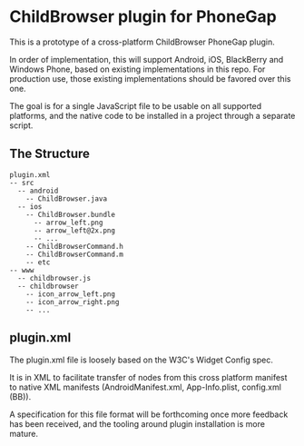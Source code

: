# ChildBrowser plugin for PhoneGap

This is a prototype of a cross-platform ChildBrowser PhoneGap plugin.

In order of implementation, this will support Android, iOS, BlackBerry and
Windows Phone, based on existing implementations in this repo. For production
use, those existing implementations should be favored over this one.

The goal is for a single JavaScript file to be usable on all supported
platforms, and the native code to be installed in a project through a separate
script.

## The Structure

    plugin.xml
    -- src
      -- android
        -- ChildBrowser.java
      -- ios
        -- ChildBrowser.bundle
          -- arrow_left.png
          -- arrow_left@2x.png
          -- ...
        -- ChildBrowserCommand.h
        -- ChildBrowserCommand.m
        -- etc
    -- www
      -- childbrowser.js
      -- childbrowser
        -- icon_arrow_left.png
        -- icon_arrow_right.png
        -- ...

## plugin.xml

The plugin.xml file is loosely based on the W3C's Widget Config spec.

It is in XML to facilitate transfer of nodes from this cross platform manifest
to native XML manifests (AndroidManifest.xml, App-Info.plist, config.xml (BB)).

A specification for this file format will be forthcoming once more feedback
has been received, and the tooling around plugin installation is more mature. 
